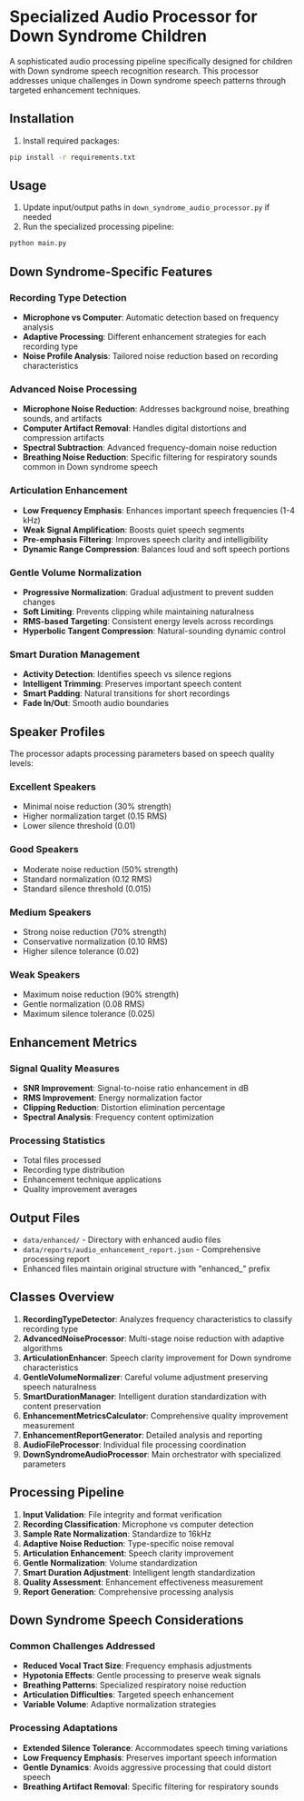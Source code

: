 # Specialized Audio Processor for Down Syndrome Children

A sophisticated audio processing pipeline specifically designed for children with Down syndrome speech recognition research. This processor addresses unique challenges in Down syndrome speech patterns through targeted enhancement techniques.

## Installation

1. Install required packages:

```bash
pip install -r requirements.txt
```

## Usage

1. Update input/output paths in `down_syndrome_audio_processor.py` if needed
2. Run the specialized processing pipeline:

```bash
python main.py
```

## Down Syndrome-Specific Features

### Recording Type Detection

- **Microphone vs Computer**: Automatic detection based on frequency analysis
- **Adaptive Processing**: Different enhancement strategies for each recording type
- **Noise Profile Analysis**: Tailored noise reduction based on recording characteristics

### Advanced Noise Processing

- **Microphone Noise Reduction**: Addresses background noise, breathing sounds, and artifacts
- **Computer Artifact Removal**: Handles digital distortions and compression artifacts
- **Spectral Subtraction**: Advanced frequency-domain noise reduction
- **Breathing Noise Reduction**: Specific filtering for respiratory sounds common in Down syndrome speech

### Articulation Enhancement

- **Low Frequency Emphasis**: Enhances important speech frequencies (1-4 kHz)
- **Weak Signal Amplification**: Boosts quiet speech segments
- **Pre-emphasis Filtering**: Improves speech clarity and intelligibility
- **Dynamic Range Compression**: Balances loud and soft speech portions

### Gentle Volume Normalization

- **Progressive Normalization**: Gradual adjustment to prevent sudden changes
- **Soft Limiting**: Prevents clipping while maintaining naturalness
- **RMS-based Targeting**: Consistent energy levels across recordings
- **Hyperbolic Tangent Compression**: Natural-sounding dynamic control

### Smart Duration Management

- **Activity Detection**: Identifies speech vs silence regions
- **Intelligent Trimming**: Preserves important speech content
- **Smart Padding**: Natural transitions for short recordings
- **Fade In/Out**: Smooth audio boundaries

## Speaker Profiles

The processor adapts processing parameters based on speech quality levels:

### Excellent Speakers

- Minimal noise reduction (30% strength)
- Higher normalization target (0.15 RMS)
- Lower silence threshold (0.01)

### Good Speakers

- Moderate noise reduction (50% strength)
- Standard normalization (0.12 RMS)
- Standard silence threshold (0.015)

### Medium Speakers

- Strong noise reduction (70% strength)
- Conservative normalization (0.10 RMS)
- Higher silence tolerance (0.02)

### Weak Speakers

- Maximum noise reduction (90% strength)
- Gentle normalization (0.08 RMS)
- Maximum silence tolerance (0.025)

## Enhancement Metrics

### Signal Quality Measures

- **SNR Improvement**: Signal-to-noise ratio enhancement in dB
- **RMS Improvement**: Energy normalization factor
- **Clipping Reduction**: Distortion elimination percentage
- **Spectral Analysis**: Frequency content optimization

### Processing Statistics

- Total files processed
- Recording type distribution
- Enhancement technique applications
- Quality improvement averages

## Output Files

- `data/enhanced/` - Directory with enhanced audio files
- `data/reports/audio_enhancement_report.json` - Comprehensive processing report
- Enhanced files maintain original structure with "enhanced\_" prefix

## Classes Overview

1. **RecordingTypeDetector**: Analyzes frequency characteristics to classify recording type
2. **AdvancedNoiseProcessor**: Multi-stage noise reduction with adaptive algorithms
3. **ArticulationEnhancer**: Speech clarity improvement for Down syndrome characteristics
4. **GentleVolumeNormalizer**: Careful volume adjustment preserving speech naturalness
5. **SmartDurationManager**: Intelligent duration standardization with content preservation
6. **EnhancementMetricsCalculator**: Comprehensive quality improvement measurement
7. **EnhancementReportGenerator**: Detailed analysis and reporting
8. **AudioFileProcessor**: Individual file processing coordination
9. **DownSyndromeAudioProcessor**: Main orchestrator with specialized parameters

## Processing Pipeline

1. **Input Validation**: File integrity and format verification
2. **Recording Classification**: Microphone vs computer detection
3. **Sample Rate Normalization**: Standardize to 16kHz
4. **Adaptive Noise Reduction**: Type-specific noise removal
5. **Articulation Enhancement**: Speech clarity improvement
6. **Gentle Normalization**: Volume standardization
7. **Smart Duration Adjustment**: Intelligent length standardization
8. **Quality Assessment**: Enhancement effectiveness measurement
9. **Report Generation**: Comprehensive processing analysis

## Down Syndrome Speech Considerations

### Common Challenges Addressed

- **Reduced Vocal Tract Size**: Frequency emphasis adjustments
- **Hypotonia Effects**: Gentle processing to preserve weak signals
- **Breathing Patterns**: Specialized respiratory noise reduction
- **Articulation Difficulties**: Targeted speech enhancement
- **Variable Volume**: Adaptive normalization strategies

### Processing Adaptations

- **Extended Silence Tolerance**: Accommodates speech timing variations
- **Low Frequency Emphasis**: Preserves important speech information
- **Gentle Dynamics**: Avoids aggressive processing that could distort speech
- **Breathing Artifact Removal**: Specific filtering for respiratory sounds
